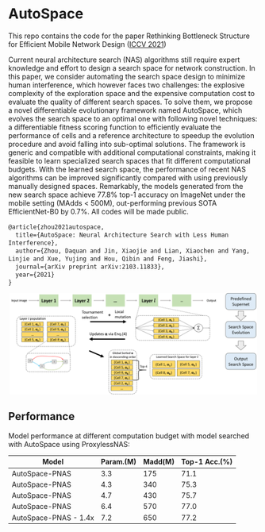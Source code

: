 # AutoSpace
This repo contains the code for the paper Rethinking Bottleneck Structure for Efficient Mobile Network Design ([ICCV 2021](https://arxiv.org/abs/2103.11833))

Current neural architecture search (NAS) algorithms still require expert knowledge and effort to design a search space for network construction. In this paper, we consider automating the search space design to minimize human interference, which however faces two challenges: the explosive complexity of the exploration space and the expensive computation cost to evaluate the quality of different search spaces. To solve them, we propose a novel differentiable evolutionary framework named AutoSpace, which evolves the search space to an optimal one with following novel techniques: a differentiable fitness scoring function to efficiently evaluate the performance of cells and a reference architecture to speedup the evolution procedure and avoid falling into sub-optimal solutions. The framework is generic and compatible with additional computational constraints, making it feasible to learn specialized search spaces that fit different computational budgets. With the learned search space, the performance of recent NAS algorithms can be improved significantly compared with using previously manually designed spaces. Remarkably, the models generated from the new search space achieve 77.8% top-1 accuracy on ImageNet under the mobile setting (MAdds < 500M), out-performing previous SOTA EfficientNet-B0 by 0.7%. All codes will be made public.

```
@article{zhou2021autospace,
  title={AutoSpace: Neural Architecture Search with Less Human Interference},
  author={Zhou, Daquan and Jin, Xiaojie and Lian, Xiaochen and Yang, Linjie and Xue, Yujing and Hou, Qibin and Feng, Jiashi},
  journal={arXiv preprint arXiv:2103.11833},
  year={2021}
}
```


<p align="center">
<img src="https://github.com/zhoudaquan/AutoSpace/blob/master/figures/pipeline.png" | width=500>
</p>

## Performance
Model performance at different computation budget with model searched with AutoSpace using ProxylessNAS:

<center>
  
Model|Param.(M)|Madd(M)|Top-1 Acc.(%)
---|---|---|---
AutoSpace-PNAS|3.3|175|71.1
AutoSpace-PNAS|4.3|340|75.3
AutoSpace-PNAS|4.7|430|75.7
AutoSpace-PNAS|6.4|570|77.0
AutoSpace-PNAS - 1.4x|7.2|650|77.2

